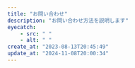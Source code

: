 ```yaml
---
title: "お問い合わせ"
description: "お問い合わせ方法を説明します"
eyecatch: 
    - src: " "
    - alt: " "
create_at: "2023-08-13T20:45:49"
update_at: "2024-11-08T20:00:34"
---
```


